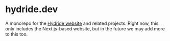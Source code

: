 # hydride.dev
A monorepo for the [Hydride website](https://hydride.dev) and related projects. Right now, this only includes the Next.js-based website, but in the future we may add more to this too.